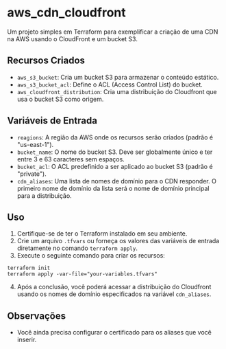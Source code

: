 # aws_cdn_cloudfront
Um projeto simples em Terraform para exemplificar a criação de uma CDN na AWS usando o CloudFront e um bucket S3.

## Recursos Criados

- `aws_s3_bucket`: Cria um bucket S3 para armazenar o conteúdo estático.
- `aws_s3_bucket_acl`: Define o ACL (Access Control List) do bucket.
- `aws_cloudfront_distribution`: Cria uma distribuição do Cloudfront que usa o bucket S3 como origem.

## Variáveis de Entrada

- `reagions`: A região da AWS onde os recursos serão criados (padrão é "us-east-1").
- `bucket_name`: O nome do bucket S3. Deve ser globalmente único e ter entre 3 e 63 caracteres sem espaços.
- `bucket_acl`: O ACL predefinido a ser aplicado ao bucket S3 (padrão é "private").
- `cdn_aliases`: Uma lista de nomes de domínio para o CDN responder. O primeiro nome de domínio da lista será o nome de domínio principal para a distribuição.

## Uso

1. Certifique-se de ter o Terraform instalado em seu ambiente.
2. Crie um arquivo `.tfvars` ou forneça os valores das variáveis de entrada diretamente no comando `terraform apply`.
3. Execute o seguinte comando para criar os recursos:

```
terraform init
terraform apply -var-file="your-variables.tfvars"
```

4. Após a conclusão, você poderá acessar a distribuição do Cloudfront usando os nomes de domínio especificados na variável `cdn_aliases`.

## Observações

- Você ainda precisa configurar o certificado para os aliases que você inserir.